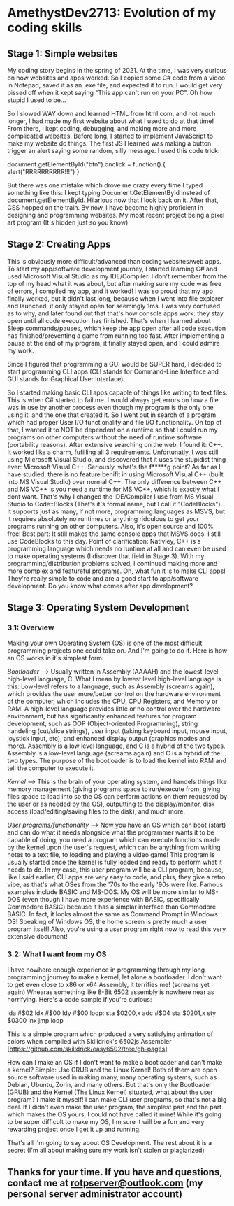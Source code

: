 # AmethystDev2713: Evolution of my coding skills
## Stage 1: Simple websites

My coding story begins in the spring of 2021. At the time, I was very curious on how websites and apps worked. So I copied some C# code from a video in Notepad, saved it as an .exe file, and expected it to run. I would get very pissed off when it kept saying "This app can't run on your PC". Oh how stupid I used to be...

So I slowed WAY down and learned HTML from html.com, and not much longer, I had made my first website about what I used to do at that time! From there, I kept coding, debugging, and making more and more complicated websites. Before long, I started to implement JavaScript to make my website do things. The first JS I learned was making a button trigger an alert saying some random, silly message. I used this code trick:

document.getElementById("btn").onclick = function() { alert("RRRRRRRRRR!!!") }

But there was one mistake which drove me crazy every time I typed something like this: I kept typing Document.GetElementById instead of document.getElementById. Hilarious now that I look back on it. After that, CSS hopped on the train. By now, I have become highly proficient in designing and programming websites. My most recent project being a pixel art program (It's hidden just so you know)

## Stage 2: Creating Apps

This is obviously more difficult/advanced than coding websites/web apps. To start my app/software development journey, I started learning C# and used Microsoft Visual Studio as my IDE/Compiler. I don't remember from the top of my head what it was about, but after making sure my code was free of errors, I compiled my app, and it worked! I was so proud that my app finally worked, but it didn't last long, because when I went into file explorer and launched, it only stayed open for seemingly 1ms. I was very confused as to why, and later found out that that's how console apps work: they stay open until all code execution has finished. That's when I learned about Sleep commands/pauses, which keep the app open after all code execution has finished/preventing a game from running too fast. After implementing a pause at the end of my program, it finally stayed open, and I could admire my work.

Since I figured that programming a GUI would be SUPER hard, I decided to start programming CLI apps (CLI stands for Command-Line Interface and GUI stands for Graphical User Interface).

So I started making basic CLI apps capable of things like writing to text files. This is when C# started to fail me. I would always get errors on how a file was in use by another process even though my program is the only one using it, and the one that created it. So I went out in search of a program which had proper User I/O functionality and file I/O functionality. On top of that, I wanted it to NOT be dependent on a runtime so that I could run my programs on other computers without the need of runtime software (portability reasons). After extensive searching on the web, I found it: C++. It worked like a charm, fufilling all 3 requirements. Unfortunatly, I was still using Microsoft Visual Studio, and discovered that it uses the stupidist thing ever: Microsoft Visual C++. Seriously, what's the f*****g point? As far as I have studied, there is no feature benifit in using Microsoft Visual C++ (built into MS Visual Studio) over normal C++. The only difference between C++ and MS VC++ is you need a runtime for MS VC++, which is exactly what I dont want. That's why I changed the IDE/Compiler I use from MS Visual Studio to Code::Blocks (That's it's formal name, but I call it "CodeBlocks"). It supports just as many, if not more, programming languages as MSVS, but it requires absolutely no runtimes or anything ridculous to get your programs running on other computers. Also, it's open source and 100% free! Best part: It still makes the same console apps that MSVS does. I still use CodeBlocks to this day. Point of clarification: Nativley, C++ is a programming language which needs no runtime at all and can even be used to make operating systems (I discover that field in Stage 3). With my programming/distribution problems solved, I continued making more and more complex and featureful programs. Oh, what fun it is to make CLI apps! They're really simple to code and are a good start to app/software development. Do you know what comes after app development?

## Stage 3: Operating System Development

### 3.1: Overview

Making your own Operating System (OS) is one of the most difficult programming projects one could take on. And I'm going to do it. Here is how an OS works in it's simplest form:

*Bootloader -->* Usually written in Assembly (AAAAH) and the lowest-level high-level language, C. What I mean by lowest level high-level language is this: Low-level refers to a language, such as Assembly (screams again), which provides the user more/better control on the hardware environment of the computer, which includes the CPU, CPU Registers, and Memory or RAM. A high-level language provides little or no control over the hardware environment, but has significantly enhanced features for program development, such as OOP (Object-oriented Programming), string handeling (cut/slice strings), user input (taking keyboard input, mouse input, joystick input, etc), and enhanced display output (graphics modes and more).
Assembly is a low level language, and C is a hybrid of the two types. Assembly is a low-level language (screams again) and C is a hybrid of the two types.
The purpose of the bootloader is to load the kernel into RAM and tell the computer to execute it.

*Kernel -->* This is the brain of your operating system, and handels things like memory management (giving programs space to run/execute from, giving files space to load into so the OS can perform actions on them requested by the user or as needed by the OS), outputting to the display/monitor, disk access (load/editing/saving files to the disk), and much more.

*User programs/functionality -->* Now you have an OS which can boot (start) and can do what it needs alongside what the programmer wants it to be capable of doing, you need a program which can execute functions made by the kernel upon the user's request, which can be anything from writing notes to a text file, to loading and playing a video game! This program is usually started once the kernel is fully loaded and ready to perform what it needs to do. In my case, this user program will be a CLI program, because, like I said earlier, CLI apps are very easy to code, and plus, they give a retro vibe, as that's what OSes from the '70s to the early '90s were like. Famous examples include BASIC and MS-DOS. My OS will be more similar to MS-DOS (even though I have more experience with BASIC, specifically Commodore BASIC) because it has a simplar interface than Commodore BASIC. In fact, it looks almost the same as Command Prompt in Windows OS! Speaking of Windows OS, the home screen is pretty much a user program itself! Also, you're using a user program right now to read this very extensive document!

### 3.2: What I want from my OS

I have nowhere enough experience in programming through my long programming journey to make a kernel, let alone a bootloader. I don't want to get even close to x86 or x64 Assembly, it terrifies me! (screams yet again) Whearas something like 8-Bit 6502 assembly is nowhere near as horrifying. Here's a code sample if you're curious:

lda #$02
ldx #$00
ldy #$00
loop:
  sta $0200,x
  adc #$04
  sta $0201,x
  sty $0300
  inx
  jmp loop

This is a simple program which produced a very satisfying animation of colors when compiled with Skilldrick's 6502js Assembler [https://github.com/skilldrick/easy6502/tree/gh-pages]

How can I make an OS if I don't want to make a bootloader and can't make a kernel? Simple: Use GRUB and the Linux Kernel! Both of them are open source software used in making many, many operating systems, such as Debian, Ubuntu, Zorin, and many others. But that's only the Bootloader (GRUB) and the Kernel (The Linux Kernel) situated, what about the user program? I make it myself! I can make CLI user programs, so that's not a big deal. If I didn't even make the user program, the simplest part and the part which makes the OS yours, I could not have called it mine! While it's going to be super difficult to make my OS, I'm sure it will be a fun and very rewarding project once I get it up and running.

That's all I'm going to say about OS Development. The rest about it is a secret (I'm all about making sure my work isn't stolen or plagiarized)



## Thanks for your time. If you have and questions, contact me at rotpserver@outlook.com (my personal server administrator account)
